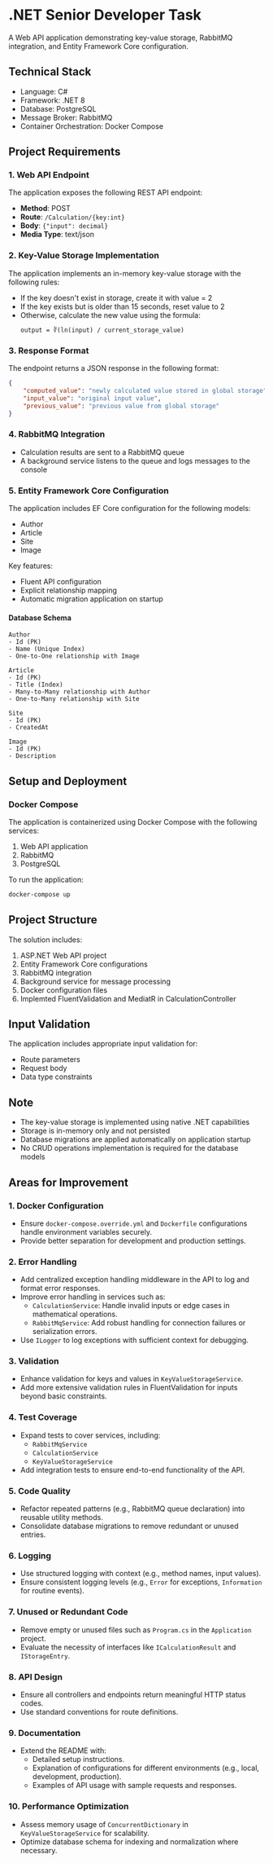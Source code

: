 # .NET Senior Developer Task

A Web API application demonstrating key-value storage, RabbitMQ integration, and Entity Framework Core configuration.

## Technical Stack

- Language: C#
- Framework: .NET 8
- Database: PostgreSQL
- Message Broker: RabbitMQ
- Container Orchestration: Docker Compose

## Project Requirements

### 1. Web API Endpoint

The application exposes the following REST API endpoint:
- **Method**: POST
- **Route**: `/Calculation/{key:int}`
- **Body**: `{"input": decimal}`
- **Media Type**: text/json

### 2. Key-Value Storage Implementation

The application implements an in-memory key-value storage with the following rules:
- If the key doesn't exist in storage, create it with value = 2
- If the key exists but is older than 15 seconds, reset value to 2
- Otherwise, calculate the new value using the formula:
  ```
  output = ∛(ln(input) / current_storage_value)
  ```

### 3. Response Format

The endpoint returns a JSON response in the following format:
```json
{
    "computed_value": "newly calculated value stored in global storage",
    "input_value": "original input value",
    "previous_value": "previous value from global storage"
}
```

### 4. RabbitMQ Integration

- Calculation results are sent to a RabbitMQ queue
- A background service listens to the queue and logs messages to the console

### 5. Entity Framework Core Configuration

The application includes EF Core configuration for the following models:
- Author
- Article
- Site
- Image

Key features:
- Fluent API configuration
- Explicit relationship mapping
- Automatic migration application on startup

#### Database Schema

```
Author
- Id (PK)
- Name (Unique Index)
- One-to-One relationship with Image

Article
- Id (PK)
- Title (Index)
- Many-to-Many relationship with Author
- One-to-Many relationship with Site

Site
- Id (PK)
- CreatedAt

Image
- Id (PK)
- Description
```

## Setup and Deployment

### Docker Compose

The application is containerized using Docker Compose with the following services:
1. Web API application
2. RabbitMQ
3. PostgreSQL

To run the application:

```bash
docker-compose up
```

## Project Structure

The solution includes:
1. ASP.NET Web API project
2. Entity Framework Core configurations
3. RabbitMQ integration
4. Background service for message processing
5. Docker configuration files
6. Implemted FluentValidation and MediatR in CalculationController

## Input Validation

The application includes appropriate input validation for:
- Route parameters
- Request body
- Data type constraints

## Note

- The key-value storage is implemented using native .NET capabilities
- Storage is in-memory only and not persisted
- Database migrations are applied automatically on application startup
- No CRUD operations implementation is required for the database models

## Areas for Improvement

### **1. Docker Configuration**
   - Ensure `docker-compose.override.yml` and `Dockerfile` configurations handle environment variables securely.
   - Provide better separation for development and production settings.

### **2. Error Handling**
   - Add centralized exception handling middleware in the API to log and format error responses.
   - Improve error handling in services such as:
     - `CalculationService`: Handle invalid inputs or edge cases in mathematical operations.
     - `RabbitMqService`: Add robust handling for connection failures or serialization errors.
   - Use `ILogger` to log exceptions with sufficient context for debugging.

### **3. Validation**
   - Enhance validation for keys and values in `KeyValueStorageService`.
   - Add more extensive validation rules in FluentValidation for inputs beyond basic constraints.

### **4. Test Coverage**
   - Expand tests to cover services, including:
     - `RabbitMqService`
     - `CalculationService`
     - `KeyValueStorageService`
   - Add integration tests to ensure end-to-end functionality of the API.

### **5. Code Quality**
   - Refactor repeated patterns (e.g., RabbitMQ queue declaration) into reusable utility methods.
   - Consolidate database migrations to remove redundant or unused entries.

### **6. Logging**
   - Use structured logging with context (e.g., method names, input values).
   - Ensure consistent logging levels (e.g., `Error` for exceptions, `Information` for routine events).

### **7. Unused or Redundant Code**
   - Remove empty or unused files such as `Program.cs` in the `Application` project.
   - Evaluate the necessity of interfaces like `ICalculationResult` and `IStorageEntry`.

### **8. API Design**
   - Ensure all controllers and endpoints return meaningful HTTP status codes.
   - Use standard conventions for route definitions.

### **9. Documentation**
   - Extend the README with:
     - Detailed setup instructions.
     - Explanation of configurations for different environments (e.g., local, development, production).
     - Examples of API usage with sample requests and responses.

### **10. Performance Optimization**
   - Assess memory usage of `ConcurrentDictionary` in `KeyValueStorageService` for scalability.
   - Optimize database schema for indexing and normalization where necessary.


